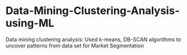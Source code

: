 # Data-Mining-Clustering-Analysis-using-ML
Data mining clustering analysis: Used k-means, DB-SCAN algorithms to uncover patterns from data set for Market Segmentation
